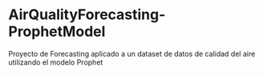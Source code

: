 # AirQualityForecasting-ProphetModel
Proyecto de Forecasting aplicado a un dataset de datos de calidad del aire utilizando el modelo Prophet

